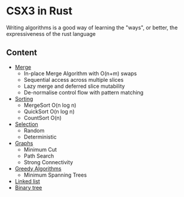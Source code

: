 # CSX3 in Rust 
Writing algorithms is a good way of learning the "ways", or better, the expressiveness of the rust language

## Content
- [Merge](https://gvelim.github.io/CSX0003RUST/merge.html)
  - In-place Merge Algorithm with O(n+m) swaps
  - Sequential access across multiple slices
  - Lazy merge and deferred slice mutability
  - De-normalise control flow with pattern matching
- [Sorting](https://gvelim.github.io/CSX0003RUST/sort.html)
  - MergeSort O(n log n)
  - QuickSort O(n log n)
  - CountSort O(n)
- [Selection](https://gvelim.github.io/CSX0003RUST/selection.html)
  - Random
  - Deterministic
- [Graphs](https://github.com/gvelim/CSX0003RUST/blob/master/src/graphs/README.md) 
  - Minimum Cut
  - Path Search
  - Strong Connectivity
- [Greedy Algorithms]()
  - Minimum Spanning Trees
- [Linked list](./src/linkedlists/README.md)
- [Binary tree](./src/trees/README.md)
